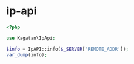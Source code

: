 # ip-api

```php
<?php

use Kagatan\IpApi;

$info = IpAPI::info($_SERVER['REMOTE_ADDR']);
var_dump(info);
```
